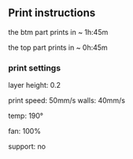 ## Print instructions

the btm part prints in ~ 1h:45m
  
the top part prints in ~ 0h:45m


### print settings
layer height: 0.2

print speed: 50mm/s walls: 40mm/s

temp: 190°

fan: 100%

support: no
